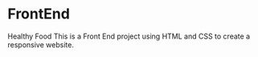 # FrontEnd
Healthy Food
This is a Front End project using HTML and CSS to create a responsive website.
